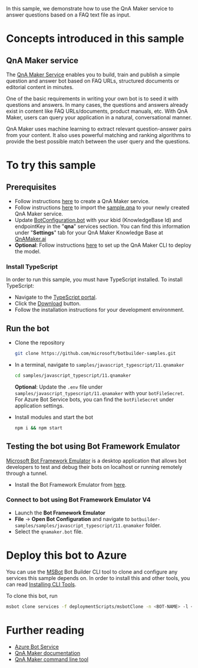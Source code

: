 In this sample, we demonstrate how to use the QnA Maker service to answer questions based on a FAQ text file as input.

# Concepts introduced in this sample

## QnA Maker service

The [QnA Maker Service](https://www.qnamaker.ai) enables you to build, train and publish a simple question
and answer bot based on FAQ URLs, structured documents or editorial content in minutes.

One of the basic requirements in writing your own bot is to seed it with questions and answers. In many cases, the questions and answers already exist in content like FAQ URLs/documents, product manuals, etc. With QnA Maker, users can query your application in a natural, conversational manner.

QnA Maker uses machine learning to extract relevant question-answer pairs from your content. It also uses powerful matching and ranking algorithms to provide the best possible match between the user query and the questions.

# To try this sample

## Prerequisites

- Follow instructions [here](https://docs.microsoft.com/en-us/azure/cognitive-services/qnamaker/how-to/set-up-qnamaker-service-azure) to create a QnA Maker service.
- Follow instructions [here](https://docs.microsoft.com/en-us/azure/cognitive-services/qnamaker/tutorials/migrate-knowledge-base) to import the [sample.qna](CognitiveModels/sample.qna) to your newly created QnA Maker service.
- Update [BotConfiguration.bot](BotConfiguration.bot) with your kbid (KnowledgeBase Id) and endpointKey in the "**qna**" services section. You can find this information under "**Settings**" tab for your QnA Maker Knowledge Base at [QnAMaker.ai](https://www.qnamaker.ai)
- **Optional**: Follow instructions [here](https://github.com/Microsoft/botbuilder-tools/tree/master/packages/QnAMaker) to set up the QnA Maker CLI to deploy the model.

### Install TypeScript

In order to run this sample, you must have TypeScript installed. To install TypeScript:

- Navigate to the [TypeScript portal](https://www.typescriptlang.org).
- Click the [Download](https://www.typescriptlang.org/#download-links) button.
- Follow the installation instructions for your development environment.

## Run the bot

- Clone the repository

  ```bash
  git clone https://github.com/microsoft/botbuilder-samples.git
  ```

- In a terminal, navigate to `samples/javascript_typescript/11.qnamaker`

  ```bash
  cd samples/javascript_typescript/11.qnamaker
  ```

  **Optional**: Update the `.env` file under `samples/javascript_typescript/11.qnamaker` with your `botFileSecret`. For Azure Bot Service bots, you can find the `botFileSecret` under application settings.

- Install modules and start the bot

  ```bash
  npm i && npm start
  ```

## Testing the bot using Bot Framework Emulator

[Microsoft Bot Framework Emulator](https://github.com/microsoft/botframework-emulator) is a desktop application that allows bot developers to test and debug their bots on localhost or running remotely through a tunnel.

- Install the Bot Framework Emulator from [here](https://aka.ms/botframework-emulator).

### Connect to bot using Bot Framework Emulator **V4**

- Launch the **Bot Framework Emulator**
- **File** -> **Open Bot Configuration** and navigate to `botbuilder-samples/samples/javascript_typescript/11.qnamaker` folder.
- Select the `qnamaker.bot` file.

# Deploy this bot to Azure

You can use the [MSBot](https://github.com/microsoft/botbuilder-tools) Bot Builder CLI tool to clone and configure any services this sample depends on. In order to install this and other tools, you can read [Installing CLI Tools](../../../Installing_CLI_tools.md).

To clone this bot, run

```bash
msbot clone services -f deploymentScripts/msbotClone -n <BOT-NAME> -l <Azure-location> --subscriptionId <Azure-subscription-id>
```

# Further reading

- [Azure Bot Service](https://docs.microsoft.com/en-us/azure/bot-service/bot-service-overview-introduction?view=azure-bot-service-4.0)
- [QnA Maker documentation](https://docs.microsoft.com/en-us/azure/cognitive-services/qnamaker/overview/overview)
- [QnA Maker command line tool](https://github.com/Microsoft/botbuilder-tools/tree/master/packages/QnAMaker)

